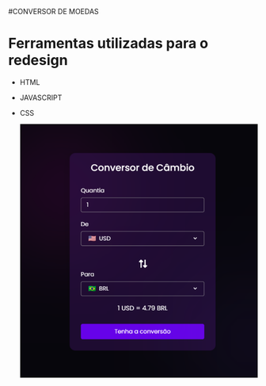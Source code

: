 #CONVERSOR DE MOEDAS
# Ferramentas utilizadas para o redesign
- HTML
- JAVASCRIPT
- CSS



  <img alt="PrintSite" title="#PrintSite" src="./site/siteprint.png" />
